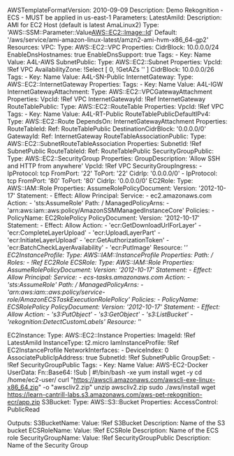 AWSTemplateFormatVersion: 2010-09-09
Description: Demo Rekognition - ECS - MUST be applied in us-east-1
Parameters:
  LatestAmiId:
      Description: AMI for EC2 Host (default is latest AmaLinux2)
      Type: 'AWS::SSM::Parameter::Value<AWS::EC2::Image::Id>'
      Default: '/aws/service/ami-amazon-linux-latest/amzn2-ami-hvm-x86_64-gp2'
Resources:
  VPC:
    Type: AWS::EC2::VPC
    Properties:
      CidrBlock: 10.0.0.0/24
      EnableDnsHostnames: true
      EnableDnsSupport: true
      Tags:
        - Key: Name
          Value: A4L-AWS
  SubnetPublic:
    Type: AWS::EC2::Subnet
    Properties:
      VpcId: !Ref VPC
      AvailabilityZone: !Select [ 0, !GetAZs '' ]
      CidrBlock: 10.0.0.0/26
      Tags:
        - Key: Name
          Value: A4L-SN-Public
  InternetGateway:
    Type: AWS::EC2::InternetGateway
    Properties:
      Tags:
        - Key: Name
          Value: A4L-IGW
  InternetGatewayAttachment:
    Type: AWS::EC2::VPCGatewayAttachment
    Properties:
      VpcId: !Ref VPC
      InternetGatewayId: !Ref InternetGateway
  RouteTablePublic:
    Type: AWS::EC2::RouteTable
    Properties:
      VpcId: !Ref VPC
      Tags:
        - Key: Name
          Value: A4L-RT-Public
  RouteTablePublicDefaultIPv4:
    Type: AWS::EC2::Route
    DependsOn: InternetGatewayAttachment
    Properties:
      RouteTableId:
        Ref: RouteTablePublic
      DestinationCidrBlock: '0.0.0.0/0'
      GatewayId:
        Ref: InternetGateway
  RouteTableAssociationPublic:
    Type: AWS::EC2::SubnetRouteTableAssociation
    Properties:
      SubnetId: !Ref SubnetPublic
      RouteTableId:
        Ref: RouteTablePublic
  SecurityGroupPublic:
    Type: AWS::EC2::SecurityGroup
    Properties:
      GroupDescription: 'Allow SSH and HTTP from anywhere'
      VpcId: !Ref VPC
      SecurityGroupIngress:
        - IpProtocol: tcp
          FromPort: '22'
          ToPort: '22'
          CidrIp: '0.0.0.0/0'
        - IpProtocol: tcp
          FromPort: '80'
          ToPort: '80'
          CidrIp: '0.0.0.0/0'
  EC2Role:
    Type: AWS::IAM::Role
    Properties:
      AssumeRolePolicyDocument:
        Version: '2012-10-17'
        Statement:
          - Effect: Allow
            Principal:
              Service:
                - ec2.amazonaws.com
            Action:
              - 'sts:AssumeRole'
      Path: /
      ManagedPolicyArns:
        - 'arn:aws:iam::aws:policy/AmazonSSMManagedInstanceCore'
      Policies:
        - PolicyName: EC2RolePolicy
          PolicyDocument:
            Version: '2012-10-17'
            Statement:
              - Effect: Allow
                Action:
                  - 'ecr:GetDownloadUrlForLayer'
                  - 'ecr:CompleteLayerUpload'
                  - 'ecr:UploadLayerPart'
                  - 'ecr:InitiateLayerUpload'
                  - 'ecr:GetAuthorizationToken'
                  - 'ecr:BatchCheckLayerAvailability'
                  - 'ecr:PutImage'
                Resource: '*'
  EC2InstanceProfile:
    Type: AWS::IAM::InstanceProfile
    Properties:
      Path: /
      Roles:
        - !Ref EC2Role
  ECSRole:
    Type: AWS::IAM::Role
    Properties:
      AssumeRolePolicyDocument:
        Version: '2012-10-17'
        Statement:
          - Effect: Allow
            Principal:
              Service:
                - ecs-tasks.amazonaws.com
            Action:
              - 'sts:AssumeRole'
      Path: /
      ManagedPolicyArns:
        - 'arn:aws:iam::aws:policy/service-role/AmazonECSTaskExecutionRolePolicy'
      Policies:
        - PolicyName: ECSRolePolicy
          PolicyDocument:
            Version: '2012-10-17'
            Statement:
              - Effect: Allow
                Action:
                  - 's3:PutObject'
                  - 's3:GetObject'
                  - 's3:ListBucket'
                  - 'rekognition:DetectCustomLabels'
                Resource: '*'

  EC2Instance:
    Type: AWS::EC2::Instance
    Properties:
      ImageId: !Ref LatestAmiId
      InstanceType: t2.micro
      IamInstanceProfile: !Ref EC2InstanceProfile
      NetworkInterfaces:
        - DeviceIndex: 0
          AssociatePublicIpAddress: true
          SubnetId: !Ref SubnetPublic
          GroupSet:
            - !Ref SecurityGroupPublic
      Tags:
        - Key: Name
          Value: AWS-EC2-Docker
      UserData:
        Fn::Base64: !Sub |
          #!/bin/bash -xe
          yum install wget -y
          cd /home/ec2-user/
          curl "https://awscli.amazonaws.com/awscli-exe-linux-x86_64.zip" -o "awscliv2.zip"
          unzip awscliv2.zip
          sudo ./aws/install
          wget https://learn-cantrill-labs.s3.amazonaws.com/aws-pet-rekognition-ecr/app.zip
  S3Bucket:
    Type: AWS::S3::Bucket
    Properties:
      AccessControl: PublicRead

Outputs:
  S3BucketName:
    Value: !Ref S3Bucket
    Description: Name of the S3 bucket
  ECSRoleName:
    Value: !Ref ECSRole
    Description: Name of the ECS role
  SecurityGroupName:
    Value: !Ref SecurityGroupPublic
    Description: Name of the Security Group
